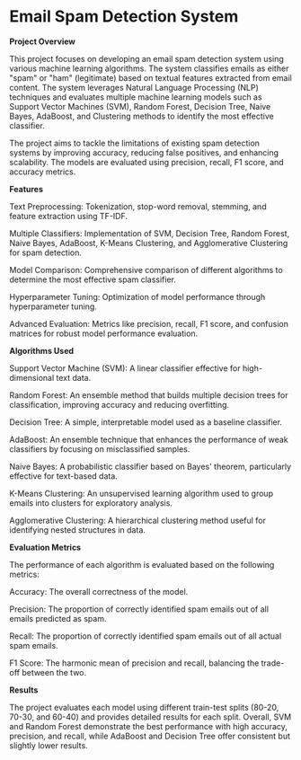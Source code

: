 # Email Spam Detection System
**Project Overview**

This project focuses on developing an email spam detection system using various machine learning algorithms. The system classifies emails as either "spam" or "ham" (legitimate) based on textual features extracted from email content. The system leverages Natural Language Processing (NLP) techniques and evaluates multiple machine learning models such as Support Vector Machines (SVM), Random Forest, Decision Tree, Naive Bayes, AdaBoost, and Clustering methods to identify the most effective classifier.

The project aims to tackle the limitations of existing spam detection systems by improving accuracy, reducing false positives, and enhancing scalability. The models are evaluated using precision, recall, F1 score, and accuracy metrics.

**Features**

Text Preprocessing: Tokenization, stop-word removal, stemming, and feature extraction using TF-IDF.

Multiple Classifiers: Implementation of SVM, Decision Tree, Random Forest, Naive Bayes, AdaBoost, K-Means Clustering, and Agglomerative Clustering for spam detection.

Model Comparison: Comprehensive comparison of different algorithms to determine the most effective spam classifier.

Hyperparameter Tuning: Optimization of model performance through hyperparameter tuning.

Advanced Evaluation: Metrics like precision, recall, F1 score, and confusion matrices for robust model performance evaluation.


**Algorithms Used**

Support Vector Machine (SVM): A linear classifier effective for high-dimensional text data.

Random Forest: An ensemble method that builds multiple decision trees for classification, improving accuracy and reducing overfitting.

Decision Tree: A simple, interpretable model used as a baseline classifier.

AdaBoost: An ensemble technique that enhances the performance of weak classifiers by focusing on misclassified samples.

Naive Bayes: A probabilistic classifier based on Bayes' theorem, particularly effective for text-based data.

K-Means Clustering: An unsupervised learning algorithm used to group emails into clusters for exploratory analysis.

Agglomerative Clustering: A hierarchical clustering method useful for identifying nested structures in data.

**Evaluation Metrics**

The performance of each algorithm is evaluated based on the following metrics:

Accuracy: The overall correctness of the model.

Precision: The proportion of correctly identified spam emails out of all emails predicted as spam.

Recall: The proportion of correctly identified spam emails out of all actual spam emails.

F1 Score: The harmonic mean of precision and recall, balancing the trade-off between the two.

**Results**

The project evaluates each model using different train-test splits (80-20, 70-30, and 60-40) and provides detailed results for each split. Overall, SVM and Random Forest demonstrate the best performance with high accuracy, precision, and recall, while AdaBoost and Decision Tree offer consistent but slightly lower results.

